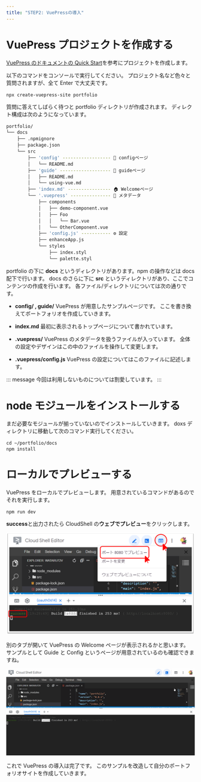 ```yaml
---
title: "STEP2: VuePressの導入"
---
```


# VuePress プロジェクトを作成する

[VuePress のドキュメントの Quick Start](https://vuepress.vuejs.org/guide/getting-started.html#quick-start)を参考にプロジェクトを作成します。

以下のコマンドをコンソールで実行してください。
プロジェクト名など色々と質問されますが、全て Enter で大丈夫です。

```properties:~/
npx create-vuepress-site portfolio
```

質問に答えてしばらく待つと portfolio ディレクトリが作成されます。
ディレクト構成は次のようになっています。

```sh
portfolio/
└── docs
    ├── .npmignore
    ├── package.json
    └── src
        ├── 'config' ------------------ 📄 configページ
        │   └── README.md
        ├── 'guide' ------------------- 📄 guideページ
        │   ├── README.md
        │   └── using-vue.md
        ├── 'index.md' ---------------- 🏠 Welcomeページ
        └── '.vuepress' --------------- 📗 メタデータ
            ├── components
            │   ├── demo-component.vue
            │   ├── Foo
            │   │   └── Bar.vue
            │   └── OtherComponent.vue
            ├── 'config.js' ----------- ⚙️ 設定
            ├── enhanceApp.js
            └── styles
                ├── index.styl
                └── palette.styl
```

portfolio の下に **docs** というディレクトリがあります。npm の操作などは docs 配下で行います。
docs のさらに下に **src** というディレクトリがあり、ここでコンテンツの作成を行います。
各ファイル/ディレクトリについては次の通りです。

- **config/ , guide/**
  VuePress が用意したサンプルページです。
  ここを書き換えてポートフォリオを作成していきます。

- **index.md**
  最初に表示されるトップページについて書かれています。

- **.vuepress/**
  VuePress のメタデータを扱うファイルが入っています。
  全体の設定やデザインはこの中のファイルを操作して変更します。

- **.vuepress/config.js**
  VuePress の設定についてはこのファイルに記述します。

::: message
今回は利用しないものについては割愛しています。
:::

# node モジュールをインストールする

まだ必要なモジュールが揃っていないのでインストールしていきます。
doxs ディレクトリに移動して次のコマンド実行してください。

```properties:~/
cd ~/portfolio/docs
npm install
```

# ローカルでプレビューする

VuePress をローカルでプレビューします。
用意されているコマンドがあるのでそれを実行します。

```properties:~/portfolio/docs
npm run dev
```

**success**と出力されたら CloudShell の**ウェブでプレビュー**をクリックします。

![](https://github.com/wataru72v/zenn/raw/main/books/wataru72v-vuepress-portfolio/image/GCP_cloudshell_3.png?version=1)

別のタブが開いて VuePress の Welcome ページが表示されるかと思います。
サンプルとして Guide と Config というページが用意されているのも確認できますね。

![](https://github.com/wataru72v/zenn/raw/main/books/wataru72v-vuepress-portfolio/image/VuePress_preview.gif?version=1)

これで VuePress の導入は完了です。
このサンプルを改造して自分のポートフォリオサイトを作成していきます。
